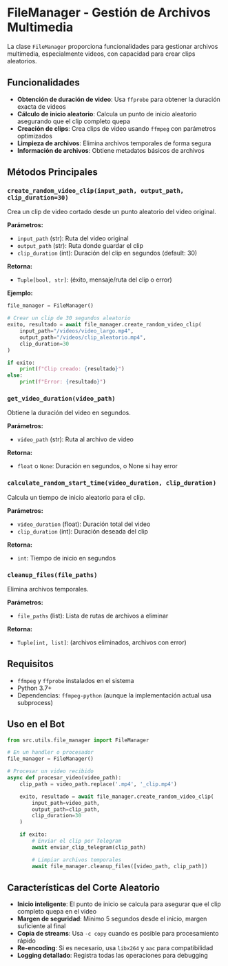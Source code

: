 # FileManager - Gestión de Archivos Multimedia

La clase `FileManager` proporciona funcionalidades para gestionar archivos multimedia, especialmente videos, con capacidad para crear clips aleatorios.

## Funcionalidades

- **Obtención de duración de video**: Usa `ffprobe` para obtener la duración exacta de videos
- **Cálculo de inicio aleatorio**: Calcula un punto de inicio aleatorio asegurando que el clip completo quepa
- **Creación de clips**: Crea clips de video usando `ffmpeg` con parámetros optimizados
- **Limpieza de archivos**: Elimina archivos temporales de forma segura
- **Información de archivos**: Obtiene metadatos básicos de archivos

## Métodos Principales

### `create_random_video_clip(input_path, output_path, clip_duration=30)`

Crea un clip de video cortado desde un punto aleatorio del video original.

**Parámetros:**
- `input_path` (str): Ruta del video original
- `output_path` (str): Ruta donde guardar el clip
- `clip_duration` (int): Duración del clip en segundos (default: 30)

**Retorna:**
- `Tuple[bool, str]`: (éxito, mensaje/ruta del clip o error)

**Ejemplo:**
```python
file_manager = FileManager()

# Crear un clip de 30 segundos aleatorio
exito, resultado = await file_manager.create_random_video_clip(
    input_path="/videos/video_largo.mp4",
    output_path="/videos/clip_aleatorio.mp4",
    clip_duration=30
)

if exito:
    print(f"Clip creado: {resultado}")
else:
    print(f"Error: {resultado}")
```

### `get_video_duration(video_path)`

Obtiene la duración del video en segundos.

**Parámetros:**
- `video_path` (str): Ruta al archivo de video

**Retorna:**
- `float` o `None`: Duración en segundos, o None si hay error

### `calculate_random_start_time(video_duration, clip_duration)`

Calcula un tiempo de inicio aleatorio para el clip.

**Parámetros:**
- `video_duration` (float): Duración total del video
- `clip_duration` (int): Duración deseada del clip

**Retorna:**
- `int`: Tiempo de inicio en segundos

### `cleanup_files(file_paths)`

Elimina archivos temporales.

**Parámetros:**
- `file_paths` (list): Lista de rutas de archivos a eliminar

**Retorna:**
- `Tuple[int, list]`: (archivos eliminados, archivos con error)

## Requisitos

- `ffmpeg` y `ffprobe` instalados en el sistema
- Python 3.7+
- Dependencias: `ffmpeg-python` (aunque la implementación actual usa subprocess)

## Uso en el Bot

```python
from src.utils.file_manager import FileManager

# En un handler o procesador
file_manager = FileManager()

# Procesar un video recibido
async def procesar_video(video_path):
    clip_path = video_path.replace('.mp4', '_clip.mp4')

    exito, resultado = await file_manager.create_random_video_clip(
        input_path=video_path,
        output_path=clip_path,
        clip_duration=30
    )

    if exito:
        # Enviar el clip por Telegram
        await enviar_clip_telegram(clip_path)

        # Limpiar archivos temporales
        await file_manager.cleanup_files([video_path, clip_path])
```

## Características del Corte Aleatorio

- **Inicio inteligente**: El punto de inicio se calcula para asegurar que el clip completo quepa en el video
- **Margen de seguridad**: Mínimo 5 segundos desde el inicio, margen suficiente al final
- **Copia de streams**: Usa `-c copy` cuando es posible para procesamiento rápido
- **Re-encoding**: Si es necesario, usa `libx264` y `aac` para compatibilidad
- **Logging detallado**: Registra todas las operaciones para debugging